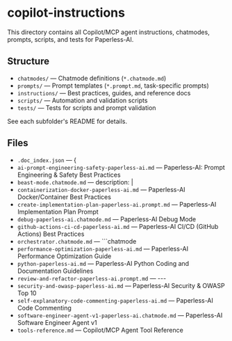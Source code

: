 # copilot-instructions

This directory contains all Copilot/MCP agent instructions, chatmodes, prompts, scripts, and tests for Paperless-AI.

## Structure

- `chatmodes/` — Chatmode definitions (`*.chatmode.md`)
- `prompts/` — Prompt templates (`*.prompt.md`, task-specific prompts)
- `instructions/` — Best practices, guides, and reference docs
- `scripts/` — Automation and validation scripts
- `tests/` — Tests for scripts and prompt validation

See each subfolder's README for details.

## Files

- `.doc_index.json` — {
- `ai-prompt-engineering-safety-paperless-ai.md` — Paperless-AI: Prompt Engineering & Safety Best Practices
- `beast-mode.chatmode.md` — description: |
- `containerization-docker-paperless-ai.md` — Paperless-AI Docker/Container Best Practices
- `create-implementation-plan-paperless-ai.prompt.md` — Paperless-AI Implementation Plan Prompt
- `debug-paperless-ai.chatmode.md` — Paperless-AI Debug Mode
- `github-actions-ci-cd-paperless-ai.md` — Paperless-AI CI/CD (GitHub Actions) Best Practices
- `orchestrator.chatmode.md` — ```chatmode
- `performance-optimization-paperless-ai.md` — Paperless-AI Performance Optimization Guide
- `python-paperless-ai.md` — Paperless-AI Python Coding and Documentation Guidelines
- `review-and-refactor-paperless-ai.prompt.md` — ---
- `security-and-owasp-paperless-ai.md` — Paperless-AI Security & OWASP Top 10
- `self-explanatory-code-commenting-paperless-ai.md` — Paperless-AI Code Commenting
- `software-engineer-agent-v1-paperless-ai.chatmode.md` — Paperless-AI Software Engineer Agent v1
- `tools-reference.md` — Copilot/MCP Agent Tool Reference

